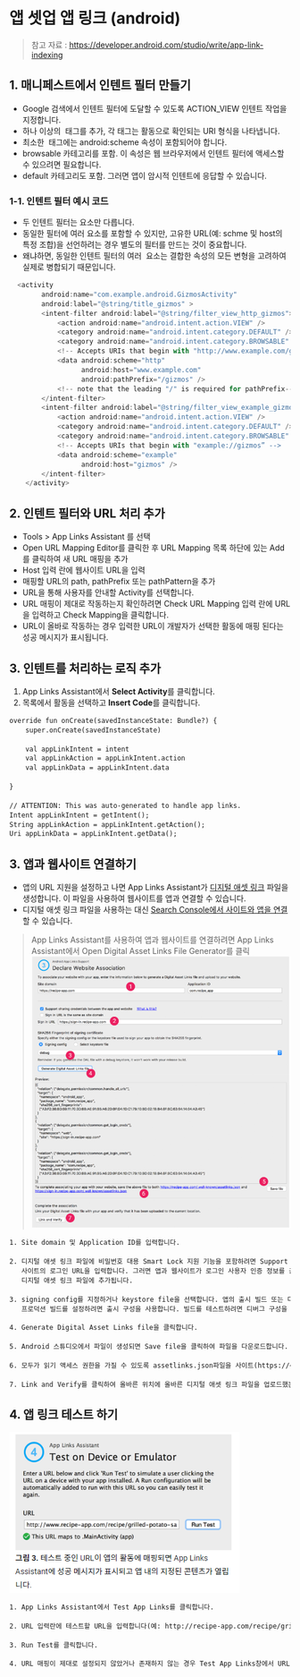# 앱 셋업 앱 링크 (android)
> 참고 자료 : https://developer.android.com/studio/write/app-link-indexing

## 1. 매니페스트에서 인텐트 필터 만들기

* Google 검색에서 인텐트 필터에 도달할 수 있도록 ACTION_VIEW 인텐트 작업을 지정합니다.
* 하나 이상의 <data> 태그를 추가, 각 태그는 활동으로 확인되는 URI 형식을 나타냅니다. 
* 최소한 <data> 태그에는 android:scheme 속성이 포함되어야 합니다.
* browsable 카테고리를 포함. 이 속성은 웹 브라우저에서 인텐트 필터에 액세스할 수 있으려면 필요합니다. 
* default 카테고리도 포함. 그러면 앱이 암시적 인텐트에 응답할 수 있습니다.
  
### 1-1. 인텐트 필터 예시 코드
  
* 두 인텐트 필터는 <data>요소만 다릅니다. 
* 동일한 필터에 여러 <data>요소를 포함할 수 있지만, 고유한 URL(예: schme 및 host의 특정 조합)을 선언하려는 경우 별도의 필터를 만드는 것이 중요합니다. 
* 왜냐하면, 동일한 인텐트 필터의 여러 <data> 요소는 결합한 속성의 모든 변형을 고려하여 실제로 병합되기 때문입니다.  
  
```javaScript
  <activity
        android:name="com.example.android.GizmosActivity"
        android:label="@string/title_gizmos" >
        <intent-filter android:label="@string/filter_view_http_gizmos">
            <action android:name="android.intent.action.VIEW" />
            <category android:name="android.intent.category.DEFAULT" />
            <category android:name="android.intent.category.BROWSABLE" />
            <!-- Accepts URIs that begin with "http://www.example.com/gizmos” -->
            <data android:scheme="http"
                  android:host="www.example.com"
                  android:pathPrefix="/gizmos" />
            <!-- note that the leading "/" is required for pathPrefix-->
        </intent-filter>
        <intent-filter android:label="@string/filter_view_example_gizmos">
            <action android:name="android.intent.action.VIEW" />
            <category android:name="android.intent.category.DEFAULT" />
            <category android:name="android.intent.category.BROWSABLE" />
            <!-- Accepts URIs that begin with "example://gizmos” -->
            <data android:scheme="example"
                  android:host="gizmos" />
        </intent-filter>
    </activity>
```  
  
## 2. 인텐트 필터와 URL 처리 추가
  
* Tools > App Links Assistant 를 선택
* Open URL Mapping Editor를 클릭한 후 URL Mapping 목록 하단에 있는 Add를 클릭하여 새 URL 매핑을 추가
* Host 입력 란에 웹사이트 URL을 입력
* 매핑할 URL의 path, pathPrefix 또는 pathPattern을 추가
* URL을 통해 사용자를 안내할 Activity를 선택합니다.
* URL 매핑이 제대로 작동하는지 확인하려면 Check URL Mapping 입력 란에 URL을 입력하고 Check Mapping을 클릭합니다. 
* URL이 올바로 작동하는 경우 입력한 URL이 개발자가 선택한 활동에 매핑 된다는 성공 메시지가 표시됩니다.  
  

## 3. 인텐트를 처리하는 로직 추가
  
1. App Links Assistant에서 **Select Activity**를 클릭합니다.
2. 목록에서 활동을 선택하고 **Insert Code**를 클릭합니다.

```xml
override fun onCreate(savedInstanceState: Bundle?) {
    super.onCreate(savedInstanceState)

    val appLinkIntent = intent
    val appLinkAction = appLinkIntent.action
    val appLinkData = appLinkIntent.data

}
  
// ATTENTION: This was auto-generated to handle app links.
Intent appLinkIntent = getIntent();
String appLinkAction = appLinkIntent.getAction();
Uri appLinkData = appLinkIntent.getData();  
```  
  
## 3. 앱과 웹사이트 연결하기
  
* 앱의 URL 지원을 설정하고 나면 App Links Assistant가 [디지털 애셋 링크](https://developer.android.com/training/app-links/verify-android-applinks#web-assoc) 파일을 생성합니다. 이 파일을 사용하여 웹사이트를 앱과 연결할 수 있습니다.
* 디지털 애셋 링크 파일을 사용하는 대신 [Search Console에서 사이트와 앱을 연결](https://support.google.com/webmasters/answer/6212023)할 수 있습니다.
  
> App Links Assistant를 사용하여 앱과 웹사이트를 연결하려면 App Links Assistant에서 Open Digital Asset Links File Generator를 클릭
![ex_screenshot](https://github.com/linkprice/MerchantSetup/blob/appsetup/App/AppSetup/applink_1.png?raw=true)
```xml
1. Site domain 및 Application ID를 입력합니다.

2. 디지털 애셋 링크 파일에 비밀번호 대용 Smart Lock 지원 기능을 포함하려면 Support sharing credentials between the app and the website를 선택하고 
   사이트의 로그인 URL을 입력합니다. 그러면 앱과 웹사이트가 로그인 사용자 인증 정보를 공유한다고 선언하는 문자열(delegate_permission/common.get_login_creds)이 
   디지털 애셋 링크 파일에 추가됩니다. 

3. signing config를 지정하거나 keystore file을 선택합니다. 앱의 출시 빌드 또는 디버그 빌드에 맞는 올바른 구성이나 키 저장소 파일을 선택해야 합니다. 
   프로덕션 빌드를 설정하려면 출시 구성을 사용합니다. 빌드를 테스트하려면 디버그 구성을 사용합니다.

4. Generate Digital Asset Links file을 클릭합니다.

5. Android 스튜디오에서 파일이 생성되면 Save file을 클릭하여 파일을 다운로드합니다.

6. 모두가 읽기 액세스 권한을 가질 수 있도록 assetlinks.json파일을 사이트(https://<yoursite>/.well-known/assetlinks.json)에 업로드합니다.

7. Link and Verify를 클릭하여 올바른 위치에 올바른 디지털 애셋 링크 파일을 업로드했는지 확인합니다.
```  
  

## 4. 앱 링크 테스트 하기

![ex_screenshot](https://github.com/linkprice/MerchantSetup/blob/appsetup/App/AppSetup/applink_2.png?raw=true)
```xml
1. App Links Assistant에서 Test App Links를 클릭합니다.
  
2. URL 입력란에 테스트할 URL을 입력합니다(예: http://recipe-app.com/recipe/grilled-potato-salad).
  
3. Run Test를 클릭합니다.
  
4. URL 매핑이 제대로 설정되지 않았거나 존재하지 않는 경우 Test App Links창에서 URL 아래에 오류 메시지가 표시됩니다.  
```  
